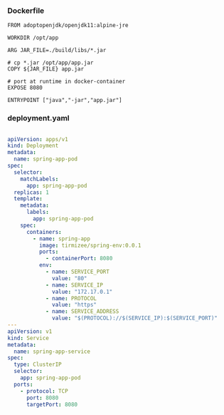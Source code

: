 
### Dockerfile 

    FROM adoptopenjdk/openjdk11:alpine-jre

    WORKDIR /opt/app

    ARG JAR_FILE=./build/libs/*.jar

    # cp *.jar /opt/app/app.jar
    COPY ${JAR_FILE} app.jar

    # port at runtime in docker-container
    EXPOSE 8080

    ENTRYPOINT ["java","-jar","app.jar"]
    
### deployment.yaml

```yaml

apiVersion: apps/v1
kind: Deployment
metadata:
  name: spring-app-pod
spec:
  selector:
    matchLabels:
      app: spring-app-pod
  replicas: 1
  template:
    metadata:
      labels:
        app: spring-app-pod
    spec:
      containers:
        - name: spring-app
          image: tirmizee/spring-env:0.0.1
          ports:
            - containerPort: 8080
          env:
            - name: SERVICE_PORT
              value: "80"
            - name: SERVICE_IP
              value: "172.17.0.1"
            - name: PROTOCOL
              value: "https"
            - name: SERVICE_ADDRESS
              value: "$(PROTOCOL)://$(SERVICE_IP):$(SERVICE_PORT)"
---
apiVersion: v1
kind: Service
metadata:
  name: spring-app-service
spec:
  type: ClusterIP
  selector:
    app: spring-app-pod
  ports:
    - protocol: TCP
      port: 8080
      targetPort: 8080

```
